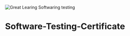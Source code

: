 ![Great Learing Softwaring testing](https://user-images.githubusercontent.com/83463788/221519092-7911c8ba-1c65-4423-a511-feb527199700.png)
# Software-Testing-Certificate
